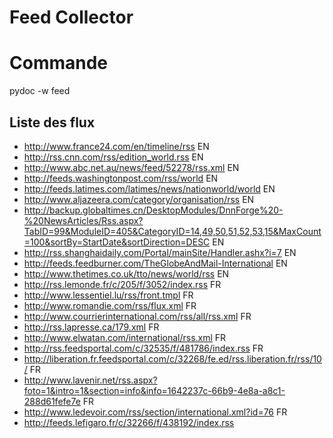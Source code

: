 # Feed Collector
# Commande
pydoc -w feed
## Liste des flux
* http://www.france24.com/en/timeline/rss EN
* http://rss.cnn.com/rss/edition_world.rss EN 
* http://www.abc.net.au/news/feed/52278/rss.xml EN
* http://feeds.washingtonpost.com/rss/world EN
* http://feeds.latimes.com/latimes/news/nationworld/world EN
* http://www.aljazeera.com/category/organisation/rss EN
* http://backup.globaltimes.cn/DesktopModules/DnnForge%20-%20NewsArticles/Rss.aspx?TabID=99&ModuleID=405&CategoryID=14,49,50,51,52,53,15&MaxCount=100&sortBy=StartDate&sortDirection=DESC EN
* http://rss.shanghaidaily.com/Portal/mainSite/Handler.ashx?i=7 EN
* http://feeds.feedburner.com/TheGlobeAndMail-International EN
* http://www.thetimes.co.uk/tto/news/world/rss EN
* http://rss.lemonde.fr/c/205/f/3052/index.rss FR
* http://www.lessentiel.lu/rss/front.tmpl FR
* http://www.romandie.com/rss/flux.xml FR
* http://www.courrierinternational.com/rss/all/rss.xml FR
* http://rss.lapresse.ca/179.xml FR
* http://www.elwatan.com/international/rss.xml FR
* http://rss.feedsportal.com/c/32535/f/481786/index.rss FR
* http://liberation.fr.feedsportal.com/c/32268/fe.ed/rss.liberation.fr/rss/10/ FR
* http://www.lavenir.net/rss.aspx?foto=1&intro=1&section=info&info=1642237c-66b9-4e8a-a8c1-288d61fefe7e FR
* http://www.ledevoir.com/rss/section/international.xml?id=76 FR
* http://feeds.lefigaro.fr/c/32266/f/438192/index.rss